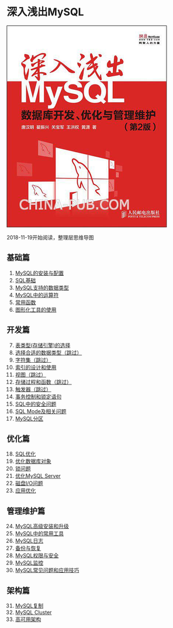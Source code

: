 # 深入浅出MySQL



![](https://github.com/rainbowda/book-mindmap/blob/master/%E6%B7%B1%E5%85%A5%E6%B5%85%E5%87%BAMySQL/%E6%B7%B1%E5%85%A5%E6%B5%85%E5%87%BAMySQL.jpg?raw=true)

2018-11-19开始阅读，整理层思维导图

## 基础篇

1. [MySQL的安装与配置]()
2. [SQL基础]()
3. [MySQL支持的数据类型]()
4. [MySQL中的运算符]()
5. [常用函数]()
6. [图形化工具的使用]()


## 开发篇
7. [表类型(存储引擎)的选择](https://github.com/rainbowda/book-mindmap/blob/master/%E6%B7%B1%E5%85%A5%E6%B5%85%E5%87%BAMySQL/07.%E8%A1%A8%E7%B1%BB%E5%9E%8B(%E5%AD%98%E5%82%A8%E5%BC%95%E6%93%8E)%E7%9A%84%E9%80%89%E6%8B%A9.xmind)
8. [选择合适的数据类型（跳过）](https://github.com/rainbowda/book-mindmap/blob/master/%E6%B7%B1%E5%85%A5%E6%B5%85%E5%87%BAMySQL/08.%E9%80%89%E6%8B%A9%E5%90%88%E9%80%82%E7%9A%84%E6%95%B0%E6%8D%AE%E7%B1%BB%E5%9E%8B.xmind)
9. [字符集（跳过）](https://github.com/rainbowda/book-mindmap/blob/master/%E6%B7%B1%E5%85%A5%E6%B5%85%E5%87%BAMySQL/09.%E5%AD%97%E7%AC%A6%E9%9B%86.xmind)
10. [索引的设计和使用](https://github.com/rainbowda/book-mindmap/blob/master/%E6%B7%B1%E5%85%A5%E6%B5%85%E5%87%BAMySQL/10.%E7%B4%A2%E5%BC%95%E7%9A%84%E8%AE%BE%E8%AE%A1%E5%92%8C%E4%BD%BF%E7%94%A8.xmind)
11. [视图（跳过）](https://github.com/rainbowda/book-mindmap/blob/master/%E6%B7%B1%E5%85%A5%E6%B5%85%E5%87%BAMySQL/11.%E8%A7%86%E5%9B%BE.xmind)
12. [存储过程和函数（跳过）](https://github.com/rainbowda/book-mindmap/blob/master/%E6%B7%B1%E5%85%A5%E6%B5%85%E5%87%BAMySQL/12.%E5%AD%98%E5%82%A8%E8%BF%87%E7%A8%8B%E5%92%8C%E5%87%BD%E6%95%B0.xmind)
13. [触发器（跳过）](https://github.com/rainbowda/book-mindmap/blob/master/%E6%B7%B1%E5%85%A5%E6%B5%85%E5%87%BAMySQL/13.%E8%A7%A6%E5%8F%91%E5%99%A8.xmind)
14. [事务控制和锁定语句](https://github.com/rainbowda/book-mindmap/blob/master/%E6%B7%B1%E5%85%A5%E6%B5%85%E5%87%BAMySQL/14.%E4%BA%8B%E5%8A%A1%E6%8E%A7%E5%88%B6%E5%92%8C%E9%94%81%E5%AE%9A%E8%AF%AD%E5%8F%A5.xmind)
15. [SQL中的安全问题](https://github.com/rainbowda/book-mindmap/blob/master/%E6%B7%B1%E5%85%A5%E6%B5%85%E5%87%BAMySQL/15.SQL%E4%B8%AD%E7%9A%84%E5%AE%89%E5%85%A8%E9%97%AE%E9%A2%98.xmind)
16. [SQL Mode及相关问题](https://github.com/rainbowda/book-mindmap/blob/master/%E6%B7%B1%E5%85%A5%E6%B5%85%E5%87%BAMySQL/16.SQL%20Mode%E5%8F%8A%E7%9B%B8%E5%85%B3%E9%97%AE%E9%A2%98.xmind)
17. [MySQL分区](https://github.com/rainbowda/book-mindmap/blob/master/%E6%B7%B1%E5%85%A5%E6%B5%85%E5%87%BAMySQL/17.MySQL%E5%88%86%E5%8C%BA.xmind)

## 优化篇

18. [SQL优化](https://github.com/rainbowda/book-mindmap/blob/master/%E6%B7%B1%E5%85%A5%E6%B5%85%E5%87%BAMySQL/18.SQL%E4%BC%98%E5%8C%96.xmind)
19. [优化数据库对象](https://github.com/rainbowda/book-mindmap/blob/master/%E6%B7%B1%E5%85%A5%E6%B5%85%E5%87%BAMySQL/19.%E4%BC%98%E5%8C%96%E6%95%B0%E6%8D%AE%E5%BA%93%E5%AF%B9%E8%B1%A1.xmind)
20. [锁问题](https://github.com/rainbowda/book-mindmap/blob/master/%E6%B7%B1%E5%85%A5%E6%B5%85%E5%87%BAMySQL/20.%E9%94%81%E9%97%AE%E9%A2%98.xmind)
21. [优化MySQL Server](https://github.com/rainbowda/book-mindmap/blob/master/%E6%B7%B1%E5%85%A5%E6%B5%85%E5%87%BAMySQL/21.%E4%BC%98%E5%8C%96MySQL%20Server.xmind)
22. [磁盘I/O问题](https://github.com/rainbowda/book-mindmap/blob/master/%E6%B7%B1%E5%85%A5%E6%B5%85%E5%87%BAMySQL/22.%E7%A3%81%E7%9B%98IO%E9%97%AE%E9%A2%98.xmind)
23. [应用优化](https://github.com/rainbowda/book-mindmap/blob/master/%E6%B7%B1%E5%85%A5%E6%B5%85%E5%87%BAMySQL/23.%E5%BA%94%E7%94%A8%E4%BC%98%E5%8C%96.xmind)

## 管理维护篇

24. [MySQL高级安装和升级](https://github.com/rainbowda/book-mindmap/blob/master/%E6%B7%B1%E5%85%A5%E6%B5%85%E5%87%BAMySQL/24.MySQL%E9%AB%98%E7%BA%A7%E5%AE%89%E8%A3%85%E5%92%8C%E5%8D%87%E7%BA%A7.xmind)
25. [MySQL中的常用工具](https://github.com/rainbowda/book-mindmap/blob/master/%E6%B7%B1%E5%85%A5%E6%B5%85%E5%87%BAMySQL/25.MySQL%E4%B8%AD%E7%9A%84%E5%B8%B8%E7%94%A8%E5%B7%A5%E5%85%B7.xmind)
26. [MySQL日志](https://github.com/rainbowda/book-mindmap/blob/master/%E6%B7%B1%E5%85%A5%E6%B5%85%E5%87%BAMySQL/26.MySQL%E6%97%A5%E5%BF%97.xmind)
27. [备份与恢复](https://github.com/rainbowda/book-mindmap/blob/master/%E6%B7%B1%E5%85%A5%E6%B5%85%E5%87%BAMySQL/27.%E5%A4%87%E4%BB%BD%E4%B8%8E%E6%81%A2%E5%A4%8D.xmind)
28. [MySQL权限与安全](https://github.com/rainbowda/book-mindmap/blob/master/%E6%B7%B1%E5%85%A5%E6%B5%85%E5%87%BAMySQL/28.MySQL%E6%9D%83%E9%99%90%E4%B8%8E%E5%AE%89%E5%85%A8.xmind)
29. [MySQL监控](https://github.com/rainbowda/book-mindmap/blob/master/%E6%B7%B1%E5%85%A5%E6%B5%85%E5%87%BAMySQL/29.MySQL%E7%9B%91%E6%8E%A7.xmind)
30. [MySQL常见问题和应用技巧](https://github.com/rainbowda/book-mindmap/blob/master/%E6%B7%B1%E5%85%A5%E6%B5%85%E5%87%BAMySQL/30.MySQL%E5%B8%B8%E8%A7%81%E9%97%AE%E9%A2%98%E5%92%8C%E5%BA%94%E7%94%A8%E6%8A%80%E5%B7%A7.xmind)

## 架构篇

31. [MySQL复制](https://github.com/rainbowda/book-mindmap/blob/master/%E6%B7%B1%E5%85%A5%E6%B5%85%E5%87%BAMySQL/31.MySQL%E5%A4%8D%E5%88%B6.xmind)
32. [MySQL Cluster](https://github.com/rainbowda/book-mindmap/blob/master/%E6%B7%B1%E5%85%A5%E6%B5%85%E5%87%BAMySQL/32.MySQL%20Cluster.xmind)
33. [高可用架构](https://github.com/rainbowda/book-mindmap/blob/master/%E6%B7%B1%E5%85%A5%E6%B5%85%E5%87%BAMySQL/33.%E9%AB%98%E5%8F%AF%E7%94%A8%E6%9E%B6%E6%9E%84.xmind)


